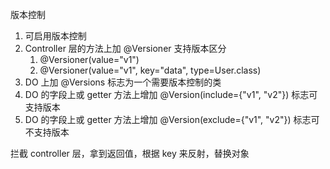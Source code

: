 版本控制
1. 可启用版本控制
2. Controller 层的方法上加 @Versioner 支持版本区分
   1. @Versioner(value="v1")
   2. @Versioner(value="v1", key="data", type=User.class)
3. DO 上加 @Versions 标志为一个需要版本控制的类
4. DO 的字段上或 getter 方法上增加 @Version(include={"v1", "v2"}) 标志可支持版本
5. DO 的字段上或 getter 方法上增加 @Version(exclude={"v1", "v2"}) 标志可不支持版本

拦截 controller 层，拿到返回值，根据 key 来反射，替换对象
